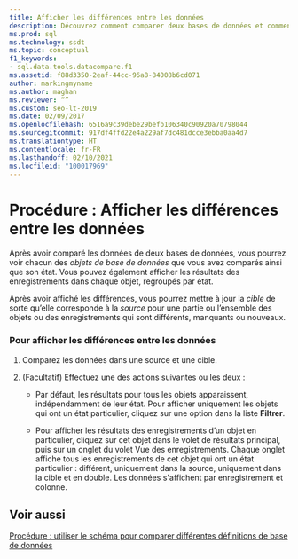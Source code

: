 ```yaml
---
title: Afficher les différences entre les données
description: Découvrez comment comparer deux bases de données et comment leurs objets de base de données diffèrent. Consultez comment afficher des enregistrements dans des objets et comment filtrer la vue.
ms.prod: sql
ms.technology: ssdt
ms.topic: conceptual
f1_keywords:
- sql.data.tools.datacompare.f1
ms.assetid: f88d3350-2eaf-44cc-96a8-84008b6cd071
author: markingmyname
ms.author: maghan
ms.reviewer: “”
ms.custom: seo-lt-2019
ms.date: 02/09/2017
ms.openlocfilehash: 6516a9c39debe29befb106340c90920a70798044
ms.sourcegitcommit: 917df4ffd22e4a229af7dc481dcce3ebba0aa4d7
ms.translationtype: HT
ms.contentlocale: fr-FR
ms.lasthandoff: 02/10/2021
ms.locfileid: "100017969"
---
```

# <a name="how-to-view-data-differences"></a>Procédure : Afficher les différences entre les données

Après avoir comparé les données de deux bases de données, vous pourrez voir chacun des *objets de base de données* que vous avez comparés ainsi que son état. Vous pouvez également afficher les résultats des enregistrements dans chaque objet, regroupés par état.  
  
Après avoir affiché les différences, vous pourrez mettre à jour la *cible* de sorte qu’elle corresponde à la *source* pour une partie ou l’ensemble des objets ou des enregistrements qui sont différents, manquants ou nouveaux.  
  
### <a name="to-view-data-differences"></a>Pour afficher les différences entre les données  
  
1.  Comparez les données dans une source et une cible.  
  
2.  (Facultatif) Effectuez une des actions suivantes ou les deux :  
  
    -   Par défaut, les résultats pour tous les objets apparaissent, indépendamment de leur état. Pour afficher uniquement les objets qui ont un état particulier, cliquez sur une option dans la liste **Filtrer**.  
  
    -   Pour afficher les résultats des enregistrements d’un objet en particulier, cliquez sur cet objet dans le volet de résultats principal, puis sur un onglet du volet Vue des enregistrements. Chaque onglet affiche tous les enregistrements de cet objet qui ont un état particulier : différent, uniquement dans la source, uniquement dans la cible et en double. Les données s'affichent par enregistrement et colonne.  
  
## <a name="see-also"></a>Voir aussi  
[Procédure : utiliser le schéma pour comparer différentes définitions de base de données](../ssdt/how-to-use-schema-compare-to-compare-different-database-definitions.md)  
  
